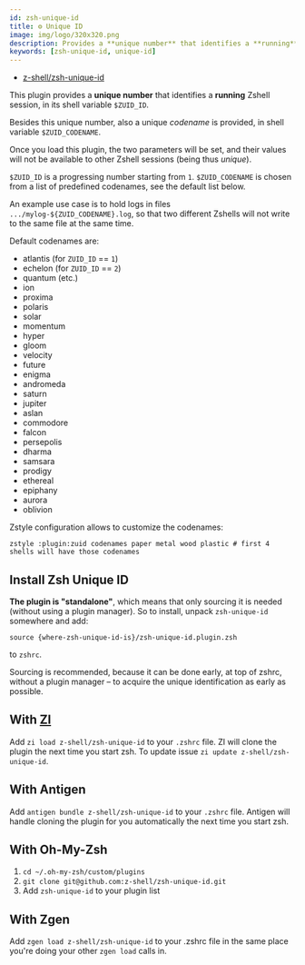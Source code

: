 ```yaml
---
id: zsh-unique-id
title: ⚙️ Unique ID
image: img/logo/320x320.png
description: Provides a **unique number** that identifies a **running** Zshell session
keywords: [zsh-unique-id, unique-id]
---
```


- [z-shell/zsh-unique-id](https://github.com/z-shell/zsh-unique-id)

This plugin provides a **unique number** that identifies a **running** Zshell session, in its shell variable `$ZUID_ID`.

Besides this unique number, also a unique _codename_ is provided, in shell variable `$ZUID_CODENAME`.

Once you load this plugin, the two parameters will be set, and their values will not be available to other Zshell
sessions (being thus _unique_).

`$ZUID_ID` is a progressing number starting from `1`. `$ZUID_CODENAME` is chosen from a list of predefined codenames,
see the default list below.

An example use case is to hold logs in files `.../mylog-${ZUID_CODENAME}.log`, so that two different Zshells will not
write to the same file at the same time.

Default codenames are:

- atlantis (for `ZUID_ID` == `1`)
- echelon (for `ZUID_ID` == `2`)
- quantum (etc.)
- ion
- proxima
- polaris
- solar
- momentum
- hyper
- gloom
- velocity
- future
- enigma
- andromeda
- saturn
- jupiter
- aslan
- commodore
- falcon
- persepolis
- dharma
- samsara
- prodigy
- ethereal
- epiphany
- aurora
- oblivion

Zstyle configuration allows to customize the codenames:

```shell
zstyle :plugin:zuid codenames paper metal wood plastic # first 4 shells will have those codenames
```

## Install Zsh Unique ID

**The plugin is "standalone"**, which means that only sourcing it is needed (without using a plugin manager). So to
install, unpack `zsh-unique-id` somewhere and add:

```shell
source {where-zsh-unique-id-is}/zsh-unique-id.plugin.zsh
```

to `zshrc`.

Sourcing is recommended, because it can be done early, at top of zshrc, without a plugin manager – to acquire the unique
identification as early as possible.

## With [ZI](https://github.com/z-shell/zi)

Add `zi load z-shell/zsh-unique-id` to your `.zshrc` file. ZI will clone the plugin the next time you start zsh. To
update issue `zi update z-shell/zsh-unique-id`.

## With Antigen

Add `antigen bundle z-shell/zsh-unique-id` to your `.zshrc` file. Antigen will handle cloning the plugin for you
automatically the next time you start zsh.

## With Oh-My-Zsh

1. `cd ~/.oh-my-zsh/custom/plugins`
2. `git clone git@github.com:z-shell/zsh-unique-id.git`
3. Add `zsh-unique-id` to your plugin list

## With Zgen

Add `zgen load z-shell/zsh-unique-id` to your .zshrc file in the same place you're doing your other `zgen load` calls
in.
